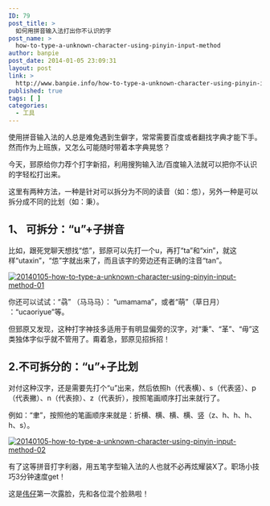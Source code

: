```yaml
---
ID: 79
post_title: >
  如何用拼音输入法打出你不认识的字
post_name: >
  how-to-type-a-unknown-character-using-pinyin-input-method
author: banpie
post_date: 2014-01-05 23:09:31
layout: post
link: >
  http://www.banpie.info/how-to-type-a-unknown-character-using-pinyin-input-method/
published: true
tags: [ ]
categories:
  - 工具
---
```

使用拼音输入法的人总是难免遇到生僻字，常常需要百度或者翻找字典才能下手。然而作为上班族，又怎么可能随时带着本字典晃悠？

今天，郅原给你力荐个打字新招，利用搜狗输入法/百度输入法就可以把你不认识的字轻松打出来。

这里有两种方法，一种是针对可以拆分为不同的读音（如：怹），另外一种是可以拆分成不同的比划（如：秉）。

## 1、 可拆分：“u”+子拼音

比如，跟死党聊天想找“怹”，郅原可以先打一个u，再打“ta”和“xin”，就这样“utaxin”，“怹”字就出来了，而且该字的旁边还有正确的注音“tan”。

[![20140105-how-to-type-a-unknown-character-using-pinyin-input-method-01][1]][1]

你还可以试试：“骉” （马马马）： “umamama”，或者“萌”（草日月） ：“ucaoriyue”等。

但郅原又发现，这种打字神技多适用于有明显偏旁的汉字，对“秉”、“革”、“毋”这类独体字似乎就不管用了。甭着急，郅原见招拆招！

## 2\.不可拆分的：“u”+子比划

对付这种汉字，还是需要先打个“u”出来，然后依照h（代表横）、s（代表竖）、p（代表撇）、n（代表捺）、z（代表折），按照笔画顺序打出来就行了。

例如：“聿”，按照他的笔画顺序来就是：折横、横、横、横、竖（z、h、h、h、h、s）。

[![20140105-how-to-type-a-unknown-character-using-pinyin-input-method-02][2]][2]

有了这等拼音打字利器，用五笔字型输入法的人也就不必再炫耀装X了。职场小技巧3分钟速度get！

这是[伟仔][3]第一次露脸，先和各位混个脸熟啦！

 [1]: http://www.banpie.info/wp-content/uploads/2018/11/20140105-how-to-type-a-unknown-character-using-pinyin-input-method-01.jpg
 [2]: http://7arnhx.com1.z0.glb.clouddn.com/wp-content/uploads/2014/01/20140105-how-to-type-a-unknown-character-using-pinyin-input-method-02.jpg
 [3]: http://www.banpie.info/author/ybw1990/